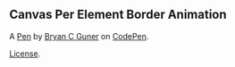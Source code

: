 Canvas Per Element Border Animation
-----------------------------------


A [Pen](https://codepen.io/bgoonz/pen/gOWBPMm) by [Bryan C Guner](https://codepen.io/bgoonz) on [CodePen](https://codepen.io).

[License](https://codepen.io/bgoonz/pen/gOWBPMm/license).